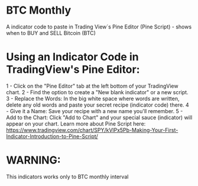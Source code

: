 # BTC Monthly
A indicator code to paste in Trading View´s Pine Editor (Pine Script) - shows when to BUY and SELL Bitcoin (BTC)

# Using an Indicator Code in TradingView's Pine Editor:
1 - Click on the "Pine Editor" tab at the left bottom of your TradingView chart.
2 - Find the option to create a "New blank indicator" or a new script.
3 - Replace the Words: In the big white space where words are written, delete any old words and paste your secret recipe (indicator code) there.
4 - Give it a Name: Save your recipe with a new name you'll remember.
5 - Add to the Chart: Click "Add to Chart" and your special sauce (indicator) will appear on your chart. 
Learn more about Pine Script here: https://www.tradingview.com/chart/SPY/kVlPx5Pb-Making-Your-First-Indicator-Introduction-to-Pine-Script/

# WARNING:
This indicators works only to BTC monthly interval
